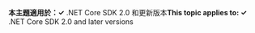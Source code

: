<span data-ttu-id="affeb-101">**本主題適用於：✓** .NET Core SDK 2.0 和更新版本</span><span class="sxs-lookup"><span data-stu-id="affeb-101">**This topic applies to: ✓** .NET Core SDK 2.0 and later versions</span></span>
